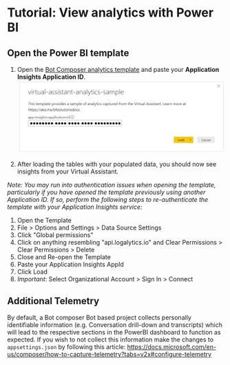 # Tutorial: View analytics with Power BI

## Open the Power BI template

1. Open the [Bot Composer analytics template](./Power-BI-Report-Composer.pbit) and paste your **Application Insights Application ID**.
![Screenshot of the load template view of a new Composer Bot analytics Power BI template](./assets/images/analytics/virtual-assistant-analytics-powerbi-load-template.png)

1. After loading the tables with your populated data, you should now see insights from your Virtual Assistant.

*Note: You may run into authentication issues when opening the template, particularly if you have opened the template previously using another Application ID. If so, perform the following steps to re-authenticate the template with your Application Insights service:*

1. Open the Template
2. File > Options and Settings > Data Source Settings
3. Click "Global permissions"
4. Click on anything resembling "api.logalytics.io" and Clear Permissions > Clear Permissions > Delete
5. Close and Re-open the Template
6. Paste your Application Insights AppId
7. Click Load
8. *Important*: Select Organizational Account > Sign In > Connect

## Additional Telemetry

By default, a Bot composer Bot based project collects personally identifiable information (e.g. Conversation drill-down and transcripts) which will lead to the respective sections in the PowerBI dashboard to function as expected. If you wish to not collect this information make the changes to `appsettings.json` by following this article: https://docs.microsoft.com/en-us/composer/how-to-capture-telemetry?tabs=v2x#configure-telemetry
